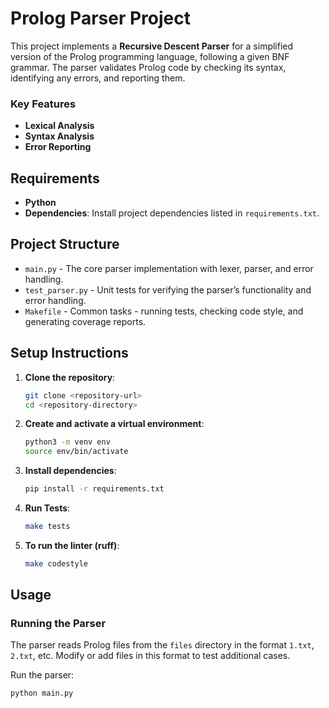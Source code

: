 # Prolog Parser Project

This project implements a **Recursive Descent Parser** for a simplified version of the Prolog programming language, following a given BNF grammar. The parser validates Prolog code by checking its syntax, identifying any errors, and reporting them. 

### Key Features

- **Lexical Analysis**
- **Syntax Analysis**
- **Error Reporting**

## Requirements

- **Python**
- **Dependencies**: Install project dependencies listed in `requirements.txt`.

## Project Structure

- `main.py` - The core parser implementation with lexer, parser, and error handling.
- `test_parser.py` - Unit tests for verifying the parser’s functionality and error handling.
- `Makefile` - Common tasks - running tests, checking code style, and generating coverage reports.

## Setup Instructions

1. **Clone the repository**:
   ```bash
   git clone <repository-url>
   cd <repository-directory>

2. **Create and activate a virtual environment**:
   ```bash
   python3 -m venv env
   source env/bin/activate

3. **Install dependencies**:

    ```bash
    pip install -r requirements.txt
    ```

4. **Run Tests**:

    ```bash
    make tests
    ```

5. **To run the linter (ruff)**:

    ```bash
    make codestyle
    ```

## Usage

### Running the Parser

The parser reads Prolog files from the `files` directory in the format `1.txt`, `2.txt`, etc. Modify or add files in this format to test additional cases.

Run the parser:

```bash
python main.py

